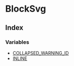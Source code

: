 # BlockSvg

## Index

### Variables

- [COLLAPSED_WARNING_ID](variables/COLLAPSED_WARNING_ID.md)
- [INLINE](variables/INLINE.md)

